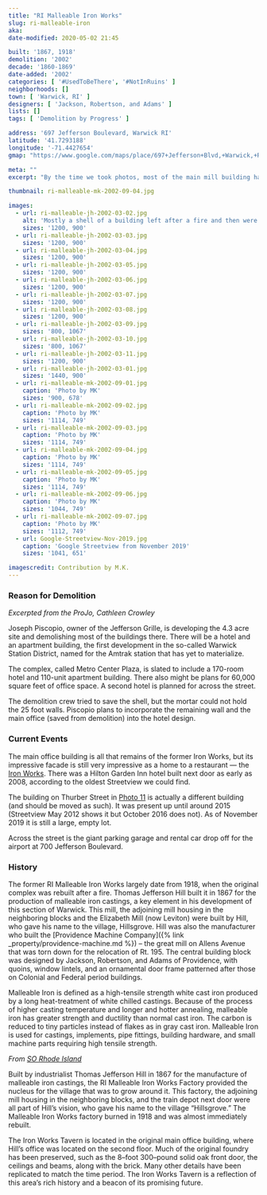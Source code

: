 ```yaml
---
title: "RI Malleable Iron Works"
slug: ri-malleable-iron
aka: 
date-modified: 2020-05-02 21:45

built: '1867, 1918'
demolition: '2002'
decade: '1860-1869'
date-added: '2002'
categories: [ '#UsedToBeThere', '#NotInRuins' ]
neighborhoods: []
town: [ 'Warwick, RI' ]
designers: [ 'Jackson, Robertson, and Adams' ]
lists: []
tags: [ 'Demolition by Progress' ]

address: '697 Jefferson Boulevard, Warwick RI'
latitude: '41.7293188'
longitude: '-71.4427654'
gmap: "https://www.google.com/maps/place/697+Jefferson+Blvd,+Warwick,+RI+02886/@41.7293188,-71.4427654,15z"

meta: ""
excerpt: "By the time we took photos, most of the main mill building had crumbled. The main building, though, is still standing and has been converted to a restaurant."

thumbnail: ri-malleable-mk-2002-09-04.jpg

images:
  - url: ri-malleable-jh-2002-03-02.jpg
    alt: 'Mostly a shell of a building left after a fire and then were later completely demolished. What remains is the main office, a two story square brick building five bays wide with a carved transform over the second floor that reads “Rhode Island Maleable Iron Works”.'
    sizes: '1200, 900'
  - url: ri-malleable-jh-2002-03-03.jpg
    sizes: '1200, 900'
  - url: ri-malleable-jh-2002-03-04.jpg
    sizes: '1200, 900'
  - url: ri-malleable-jh-2002-03-05.jpg
    sizes: '1200, 900'
  - url: ri-malleable-jh-2002-03-06.jpg
    sizes: '1200, 900'
  - url: ri-malleable-jh-2002-03-07.jpg
    sizes: '1200, 900'
  - url: ri-malleable-jh-2002-03-08.jpg
    sizes: '1200, 900'
  - url: ri-malleable-jh-2002-03-09.jpg
    sizes: '800, 1067'
  - url: ri-malleable-jh-2002-03-10.jpg
    sizes: '800, 1067'
  - url: ri-malleable-jh-2002-03-11.jpg
    sizes: '1200, 900'
  - url: ri-malleable-jh-2002-03-01.jpg
    sizes: '1440, 900'
  - url: ri-malleable-mk-2002-09-01.jpg
    caption: 'Photo by MK'
    sizes: '900, 678'
  - url: ri-malleable-mk-2002-09-02.jpg
    caption: 'Photo by MK'
    sizes: '1114, 749'
  - url: ri-malleable-mk-2002-09-03.jpg
    caption: 'Photo by MK'
    sizes: '1114, 749'
  - url: ri-malleable-mk-2002-09-04.jpg
    caption: 'Photo by MK'
    sizes: '1114, 749'
  - url: ri-malleable-mk-2002-09-05.jpg
    caption: 'Photo by MK'
    sizes: '1114, 749'
  - url: ri-malleable-mk-2002-09-06.jpg
    caption: 'Photo by MK'
    sizes: '1044, 749'
  - url: ri-malleable-mk-2002-09-07.jpg
    caption: 'Photo by MK'
    sizes: '1112, 749'
  - url: Google-Streetview-Nov-2019.jpg
    caption: 'Google Streetview from November 2019'
    sizes: '1041, 651'

imagescredit: Contribution by M.K.
---
```


### Reason for Demolition

_Excerpted from the ProJo, Cathleen Crowley_

Joseph Piscopio, owner of the Jefferson Grille, is developing the 4.3 acre site and demolishing most of the buildings there. There will be a hotel and an apartment building, the first development in the so-called Warwick Station District, named for the Amtrak station that has yet to materialize.

The complex, called Metro Center Plaza, is slated to include a 170-room hotel and 110-unit apartment building. There also might be plans for 60,000 square feet of office space. A second hotel is planned for across the street.

The demolition crew tried to save the shell, but the mortar could not hold the 25 foot walls. Piscopio plans to incorporate the remaining wall and the main office (saved from demolition) into the hotel design.


### Current Events

The main office building is all that remains of the former Iron Works, but its impressive facade is still very impressive as a home to a restaurant — the [Iron Works](//www.ironworkswarwick.com). There was a Hilton Garden Inn hotel built next door as early as 2008, according to the oldest Streetview we could find. 

The building on Thurber Street in [Photo 11](#photo-ri-malleable-jh-2002-03-01) is actually a different building (and should be moved as such). It was present up until around 2015 (Streetview May 2012 shows it but October 2016 does not). As of November 2019 it is still a large, empty lot. 

Across the street is the giant parking garage and rental car drop off for the airport at 700 Jefferson Boulevard. 


### History

The former RI Malleable Iron Works largely date from 1918, when the original complex was rebuilt after a fire. Thomas Jefferson Hill built it in 1867 for the production of malleable iron castings, a key element in his development of this section of Warwick. This mill, the adjoining mill housing in the neighboring blocks and the Elizabeth Mill (now Leviton) were built by Hill, who gave his name to the village, Hillsgrove. Hill was also the manufacturer who built the [Providence Machine Company]({% link _property/providence-machine.md %}) – the great mill on Allens Avenue that was torn down for the relocation of Rt. 195. The central building block was designed by Jackson, Robertson, and Adams of Providence, with quoins, window lintels, and an ornamental door frame patterned after those on Colonial and Federal period buildings.

Malleable Iron is defined as a high-tensile strength white cast iron produced by a long heat-treatment of white chilled castings. Because of the process of higher casting temperature and longer and hotter annealing, malleable iron has greater strength and ductility than normal cast iron. The carbon is reduced to tiny particles instead of flakes as in gray cast iron. Malleable Iron is used for castings, implements, pipe fittings, building hardware, and small machine parts requiring high tensile strength.

_From [SO Rhode Island](//sorhodeisland.com/stories/iron-works-tavern,7989)_

Built by industrialist Thomas Jefferson Hill in 1867 for the manufacture of malleable iron castings, the RI Malleable Iron Works Factory provided the nucleus for the village that was to grow around it. This factory, the adjoining mill housing in the neighboring blocks, and the train depot next door were all part of Hill’s vision, who gave his name to the village “Hillsgrove.” The Malleable Iron Works factory burned in 1918 and was almost immediately rebuilt.

The Iron Works Tavern is located in the original main office building, where Hill’s office was located on the second floor. Much of the original foundry has been preserved, such as the 8–foot 300–pound solid oak front door, the ceilings and beams, along with the brick. Many other details have been replicated to match the time period. The Iron Works Tavern is a reflection of this area’s rich history and a beacon of its promising future.
